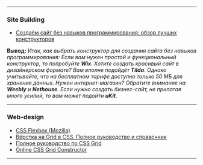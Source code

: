 ***

### Site Building

- [Создаём сайт без навыков программирования: обзор лучших конструкторов](https://tproger.ru/digest/website-builders-review/)

**Вывод:**
*Итак, как выбрать конструктор для создания сайта без навыков программирования:
Если вам нужен простой и функциональный конструктор, то попробуйте **Wix**.
Хотите создать красивый сайт в дизайнерском формате? Вам вполне подойдёт **Tilda**. Однако учитывайте, что на бесплатном тарифе доступно только 50 МБ для хранения данных.
Нужен интернет-магазин? Обратите внимание на **Weebly** и **Nethouse**.
Если нужно создать бизнес-сайт, не прилагая много усилий, то вам может подойти **uKit**.*

***

### Web-design

- [CSS Flexbox (Mozilla)](https://developer.mozilla.org/ru/docs/Learn/CSS/CSS_layout/Flexbox)
- [Вёрстка на Grid в CSS. Полное руководство и справочник](https://medium.com/@stasonmars/%D0%B2%D0%B5%CC%88%D1%80%D1%81%D1%82%D0%BA%D0%B0-%D0%BD%D0%B0-grid-%D0%B2-css-%D0%BF%D0%BE%D0%BB%D0%BD%D0%BE%D0%B5-%D1%80%D1%83%D0%BA%D0%BE%D0%B2%D0%BE%D0%B4%D1%81%D1%82%D0%B2%D0%BE-%D0%B8-%D1%81%D0%BF%D1%80%D0%B0%D0%B2%D0%BE%D1%87%D0%BD%D0%B8%D0%BA-220508316f8b)
- [Полное руководство по CSS Grid](https://tuhub.ru/posts/css-grid-complete-guide)
- [Online CSS Grid Constructor](https://grid.layoutit.com/)

***
